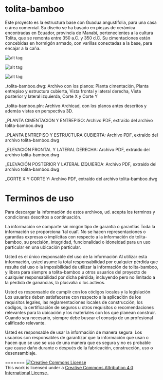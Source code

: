 
# tolita-bamboo 

Este proyecto es la estructura base con Guadua angustifolia, para una casa o área comercial. Su diseño se ha basado en piezas de cerámica encontradas en Ecuador, provincia de Manabí, pertenecientes a la cultura Tolita, que se remonta entre 350 a.C. y 350 d.C. Su cimentaciones están concebidas en hormigón armado, con varillas conectadas a la base, para encajar a la caña.

![alt tag](http://www.cinemonstruo.com/tolita-bamboo/tolita-perspectiva.png)

![alt tag](http://www.cinemonstruo.com/tolita-bamboo/tolita-lateral.png)

![alt tag](http://www.cinemonstruo.com/tolita-bamboo/tolita-frontal.png)

_tolita-bamboo.dwg: Archivo con los planos: Planta cimentación, Planta entrepiso y estructura cubierta, Vista frontal y lateral derecha, Vista posterior y lateral izquierda, Corte X y Corte Y 

_tolita-bamboo.pln: Archivo Archicad, con los planos antes descritos y además vistas en perspectiva 3D.

_PLANTA CIMENTACIÓN Y ENTREPISO: Archivo PDF, extraído del archivo tolita-bamboo.dwg

_PLANTA ENTREPISO Y ESTRUCTURA CUBIERTA: Archivo PDF, extraído del archivo tolita-bamboo.dwg

_ELEVACIÓN FRONTAL Y LATERAL DERECHA: Archivo PDF, extraído del archivo tolita-bamboo.dwg

_ELEVACIÓN POSTERIOR Y LATERAL IZQUIERDA: Archivo PDF, extraído del archivo tolita-bamboo.dwg

_CORTE X Y CORTE Y: Archivo PDF, extraído del archivo tolita-bamboo.dwg


# Terminos de uso

Para descargar la información de estos archivos, ud. acepta los terminos y condiciones descritos a continuación.

La información se comparte sin ningún tipo de garantía o garantías
Toda la información se proporciona 'tal cual'. No se hacen representaciones o garantías expresas o implícitas con respecto a la información de tolita-bamboo, su precisión, integridad, funcionalidad o idoneidad para un uso particular en una ubicación particular.

Usted es el único responsable del uso de la información
Al utilizar esta información, usted asume la total responsabilidad por cualquier pérdida que resulte del uso o la imposibilidad de utilizar la información de tolita-bamboo, y libera para siempre a tolita-bamboo u otros usuarios del proyecto de cualquier responsabilidad por dicha pérdida; incluyendo pero no limitado a la pérdida de ganancias, la plusvalía o los activos.

Usted es responsable de cumplir con los códigos locales y la legislación
Los usuarios deben satisfacerse con respecto a la aplicación de los requisitos legales, las reglamentaciones locales de construcción, los códigos, la certificación de seguros u otros requisitos o recomendaciones relevantes para la ubicación y los materiales con los que planean construir. Cuando sea necesario, siempre debe buscar el consejo de un profesional calificado relevante.

Usted es responsable de usar la información de manera segura
 Los usuarios son responsables de garantizar que la información que usan o hacen que se use se usa de una manera que es segura y no es probable que cause daño durante o después de la fabricación, construcción, uso o desensamblaje.


=======
<a rel="license" href="http://creativecommons.org/licenses/by/4.0/"><img alt="Creative Commons License" style="border-width:0" src="https://i.creativecommons.org/l/by/4.0/88x31.png" /></a><br />This work is licensed under a <a rel="license" href="http://creativecommons.org/licenses/by/4.0/">Creative Commons Attribution 4.0 International License</a>..
